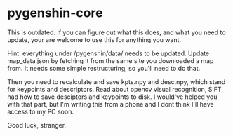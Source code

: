 # pygenshin-core
This is outdated. If you can figure out what this does, and what you need to update, your are welcome to use this for anything you want.

Hint: everything under /pygenshin/data/ needs to be updated.
Update map_data.json by fetching it from the same site you downloaded a map from. It needs some simple restructuring, so you'll need to do that.

Then you need to recalculate and save kpts.npy and desc.npy, which stand for keypoints and descriptors. Read about opencv visual recognition,
SIFT, nad how to save desciptors and keypoints to disk. I would've helped you with that part,
 but I'm writing this from a phone and I dont think I'll have access to my PC soon.
 
Good luck, stranger.
